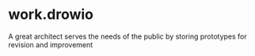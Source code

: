 # work.drowio
A great architect serves the needs of the public by storing prototypes for revision and improvement
